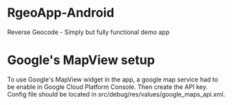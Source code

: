 # RgeoApp-Android
Reverse Geocode - Simply but fully functional demo app

# Google's MapView setup
To use Google's MapView widget in the app, a google map service had to be enable in Google Cloud Platform Console.
Then create the API key. Config file should be located in src/debug/res/values/google_maps_api.xml.
